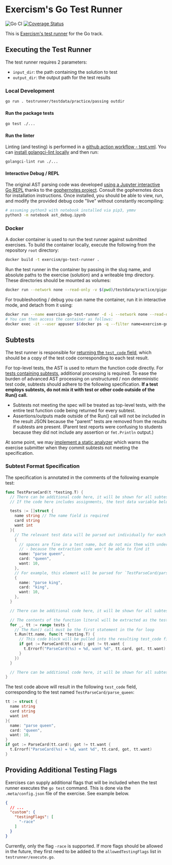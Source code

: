 # Exercism's Go Test Runner

![Go CI](https://github.com/exercism/go-test-runner/workflows/Run%20linter%20and%20tests/badge.svg)
[![Coverage Status](https://coveralls.io/repos/github/exercism/go-test-runner/badge.svg)](https://coveralls.io/github/exercism/go-test-runner)

This is [Exercism's test runner](https://github.com/exercism/v3-docs/tree/master/anatomy/track-tooling/test-runners#test-runners) for the Go track.

## Executing the Test Runner

The test runner requires 2 parameters:
- `input_dir`: the path containing the solution to test
- `output_dir`: the output path for the test results

### Local Development

```bash
go run . testrunner/testdata/practice/passing outdir
```

#### Run the package tests

```bash
go test ./...
```

#### Run the linter

Linting (and testing) is performed in a [github action workflow - test.yml](.github/workflows/test.ym). You can [install golangci-lint locally](https://golangci-lint.run/usage/install/#local-installation) and then run:

```bash
golangci-lint run ./...
```

#### Interactive Debug / REPL

The original AST parsing code was developed [using a Jupyter interactive Go REPL](https://jupyter.readthedocs.io/en/latest/install/notebook-classic.html) thanks to the [gophernotes project](https://github.com/gopherdata/gophernotes). Consult the gophernotes docs for installation instructions. Once installed, you should be able to view, run, and modify the provided debug code "live" without constantly recompiling:

```bash
# assuming python3 with notebook installed via pip3, ymmv
python3 -m notebook ast_debug.ipynb
```

### Docker

A docker container is used to run the test runner against submitted exercises. To build the container locally, execute the following from the repository `root` directory:

```bash
docker build -t exercism/go-test-runner .
```

Run the test runner in the container by passing in the slug name, and absolute paths to the exercise (solution) and a writeable tmp directory. These directories should be mounted as volumes:

```bash
docker run --network none --read-only -v $(pwd)/testdata/practice/gigasecond:/solution -v /tmp:/tmp exercism/go-test-runner gigasecond /solution /tmp
```

For troubleshooting / debug you can name the container, run it in interactive mode, and detach from it using:

```bash
docker run --name exercism-go-test-runner -d -i --network none --read-only -v $(pwd)/testdata/practice/gigasecond:/solution -v /tmp:/tmp exercism/go-test-runner gigasecond /solution /tmp
# You can then access the container as follows:
docker exec -it --user appuser $(docker ps -q --filter name=exercism-go-test-runner) /bin/sh
```


## Subtests

The test runner is responsible for [returning the `test_code` field](https://github.com/exercism/v3-docs/blob/master/anatomy/track-tooling/test-runners/interface.md#command), which should be a copy of the test code corresponding to each test result. 

For top-level tests, the AST is used to return the function code directly. For [tests containing subtests](https://blog.golang.org/subtests), additional processing is required. To ease the burden of advanced AST processing on unstructured / non deterministic test code, subtests should adhere to the following specification. **If a test employs subtests, do not mix it with test or other code outside of the Run() call.** 

- Subtests not meeting the spec will be treated as top-level tests, with the entire test function code being returned for every subtest.
- Assertions/outputs made outside of the Run() call will not be included in the result JSON because the "parent" tests are removed from the results if subtests are present. (Parent test reports were confusing to students because they did not include any assertion or `fmt.Println` output.)

At some point, we may [implement a static analyzer](https://rauljordan.com/2020/11/01/custom-static-analysis-in-go-part-1.html) which warns the exercise submitter when they commit subtests not meeting the specification.


### Subtest Format Specification

The specification is annotated in the comments of the following example test:
```go
func TestParseCard(t *testing.T) {
  // There can be additional code here, it will be shown for all subtests.
  // If the code here includes assignments, the test data variable below needs to be called "tests".

  tests := []struct {
    name string // The name field is required
    card string
    want int
  }{
    // The relevant test data will be parsed out individually for each subtest
    {
      // spaces are fine in a test name, but do not mix them with underscores
      // - because the extraction code won't be able to find it
      name: "parse queen",
      card: "queen",
      want: 10,
    },
    // For example, this element will be parsed for `TestParseCard/parse_king`
    {
      name: "parse king",
      card: "king",
      want: 10,
    },
  }

  // There can be additional code here, it will be shown for all subtests.

  // The contents of the function literal will be extracted as the test code
  for _, tt := range tests {
    // The Run() call must be the first statement in the for loop
    t.Run(tt.name, func(t *testing.T) {
      // This code block will be pulled into the resulting test_code field
      if got := ParseCard(tt.card); got != tt.want {
        t.Errorf("ParseCard(%s) = %d, want %d", tt.card, got, tt.want)
      }
    })
  }

  // There can be additional code here, it will be shown for all subtests.
}
```

The test code above will result in the following `test_code` field, corresponding to the test named `TestParseCard/parse_queen`:
```go
tt := struct {
  name string
  card string
  want int
}{
  name: "parse queen",
  card: "queen",
  want: 10,
}
if got := ParseCard(tt.card); got != tt.want {
  t.Errorf("ParseCard(%s) = %d, want %d", tt.card, got, tt.want)
}
```

## Providing Additional Testing Flags

Exercises can supply additional flags that will be included when the test runner executes the `go test` command.
This is done via the `.meta/config.json` file of the exercise. See example below.

```json
{
  // ...
  "custom": {
    "testingFlags": [
      "-race"
    ]
  }
}
```

Currently, only the flag `-race` is supported.
If more flags should be allowed in the future, they first need to be added to the `allowedTestingFlags` list in `testrunner/execute.go`.